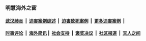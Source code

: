 
### 明慧海外之窗

####  [武汉肺炎](indexes/365.md?t=04091600) &nbsp;|&nbsp;  [迫害案例综述](indexes/328.md?t=04091600) &nbsp;|&nbsp; [迫害致死案例](indexes/277.md?t=04091600)  &nbsp;|&nbsp; [更多迫害案例](indexes/81.md?t=04091600)  &nbsp;|&nbsp; 
####  [时事评论](indexes/19.md?t=04091600) &nbsp;|&nbsp; [海外简讯](indexes/245.md?t=04091600)&nbsp;|&nbsp;  [社会支持](indexes/140.md?t=04091600) &nbsp;|&nbsp; [褒奖决议](indexes/282.md?t=04091600) &nbsp;|&nbsp; [社区报道](indexes/91.md?t=04091600)  &nbsp;|&nbsp; [天人之间](indexes/78.md?t=04091600) 

